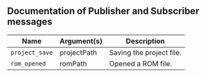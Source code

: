 ## Documentation of Publisher and Subscriber messages

| Name          | Argument(s)    |  Description            |
|---------------|----------------|-------------------------|
| `project_save`| projectPath    |Saving the project file.|
| `rom_opened`  | romPath        |Opened a ROM file.|
